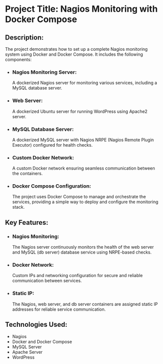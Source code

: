 # Project Title: Nagios Monitoring with Docker Compose

## Description:

The project demonstrates how to set up a complete Nagios monitoring system using Docker and Docker Compose. It includes the following components:

* ### Nagios Monitoring Server:
  A dockerized Nagios server for monitoring various services, including a MySQL database server.
  
* ### Web Server:
  A dockerized Ubuntu server for running WordPress using Apache2 server.
  
* ### MySQL Database Server:
  A dockerized MySQL server with Nagios NRPE (Nagios Remote Plugin Executor) configured for health checks.
  
* ### Custom Docker Network:
  A custom Docker network ensuring seamless communication between the containers.
  
* ### Docker Compose Configuration:
  The project uses Docker Compose to manage and orchestrate the services, providing a simple way to deploy and configure the monitoring stack.

## Key Features:

* ### Nagios Monitoring:
  The Nagios server continuously monitors the health of the web server and MySQL (db server) database service using NRPE-based checks.
  
* ### Docker Network:
  Custom IPs and networking configuration for secure and reliable communication between services.
  
* ### Static IP:
  The Nagios, web server, and db server containers are assigned static IP addresses for reliable service communication.

## Technologies Used:

- Nagios
- Docker and Docker Compose
- MySQL Server
- Apache Server
- WordPress
